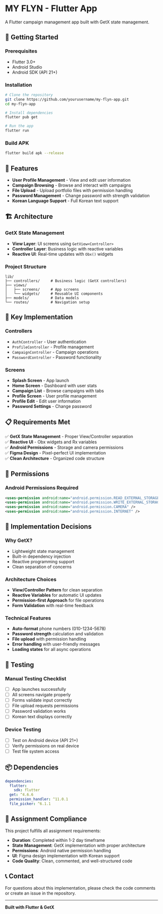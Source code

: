 # MY FLYN - Flutter App

A Flutter campaign management app built with GetX state management.

## 🚀 Getting Started

### Prerequisites
- Flutter 3.0+
- Android Studio
- Android SDK (API 21+)

### Installation
```bash
# Clone the repository
git clone https://github.com/yourusername/my-flyn-app.git
cd my-flyn-app

# Install dependencies
flutter pub get

# Run the app
flutter run
```

### Build APK
```bash
flutter build apk --release
```

## 📱 Features

- **User Profile Management** - View and edit user information
- **Campaign Browsing** - Browse and interact with campaigns  
- **File Upload** - Upload portfolio files with permission handling
- **Password Management** - Change password with strength validation
- **Korean Language Support** - Full Korean text support

## 🏗 Architecture

### GetX State Management
- **View Layer**: UI screens using `GetView<Controller>`
- **Controller Layer**: Business logic with reactive variables
- **Reactive UI**: Real-time updates with `Obx()` widgets

### Project Structure
```
lib/
├── controllers/     # Business logic (GetX controllers)
├── views/
│   ├── screens/     # App screens
│   └── widgets/     # Reusable UI components
├── models/          # Data models
└── routes/          # Navigation setup
```

## 🔧 Key Implementation

### Controllers
- `AuthController` - User authentication
- `ProfileController` - Profile management  
- `CampaignController` - Campaign operations
- `PasswordController` - Password functionality

### Screens
- **Splash Screen** - App launch
- **Home Screen** - Dashboard with user stats
- **Campaign List** - Browse campaigns with tabs
- **Profile Screen** - User profile management
- **Profile Edit** - Edit user information
- **Password Settings** - Change password

## 📋 Requirements Met

✅ **GetX State Management** - Proper View/Controller separation  
✅ **Reactive UI** - Obx widgets and Rx variables  
✅ **Android Permissions** - Storage and camera permissions  
✅ **Figma Design** - Pixel-perfect UI implementation  
✅ **Clean Architecture** - Organized code structure  

## 🔐 Permissions

### Android Permissions Required
```xml
<uses-permission android:name="android.permission.READ_EXTERNAL_STORAGE" />
<uses-permission android:name="android.permission.WRITE_EXTERNAL_STORAGE" />
<uses-permission android:name="android.permission.CAMERA" />
<uses-permission android:name="android.permission.INTERNET" />
```

## 📝 Implementation Decisions

### Why GetX?
- Lightweight state management
- Built-in dependency injection
- Reactive programming support
- Clean separation of concerns

### Architecture Choices
- **View/Controller Pattern** for clean separation
- **Reactive Variables** for automatic UI updates
- **Permission-first Approach** for file operations
- **Form Validation** with real-time feedback

### Technical Features
- **Auto-format** phone numbers (010-1234-5678)
- **Password strength** calculation and validation
- **File upload** with permission handling
- **Error handling** with user-friendly messages
- **Loading states** for all async operations

## 🧪 Testing

### Manual Testing Checklist
- [ ] App launches successfully
- [ ] All screens navigate properly
- [ ] Forms validate input correctly
- [ ] File upload requests permissions
- [ ] Password validation works
- [ ] Korean text displays correctly

### Device Testing
- [ ] Test on Android device (API 21+)
- [ ] Verify permissions on real device
- [ ] Test file system access

## 📦 Dependencies

```yaml
dependencies:
  flutter:
    sdk: flutter
  get: ^4.6.6
  permission_handler: ^11.0.1
  file_picker: ^6.1.1
```

## 🎯 Assignment Compliance

This project fulfills all assignment requirements:

- **Duration**: Completed within 1-2 day timeframe
- **State Management**: GetX implementation with proper architecture
- **Permissions**: Android native permission handling
- **UI**: Figma design implementation with Korean support
- **Code Quality**: Clean, commented, and well-structured code

## 📞 Contact

For questions about this implementation, please check the code comments or create an issue in the repository.

---
**Built with Flutter & GetX**
